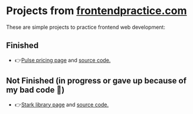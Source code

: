 # Projects from <a href="https://www.frontendpractice.com/projects/">frontendpractice.com</a>
These are simple projects to practice frontend web development:
## Finished
* 👉<a href="https://matejabogdanovic.github.io/Frontend-Practice-Projects/frontendpractice.com-pulse/">Pulse pricing page</a> and
<a href="https://github.com/matejabogdanovic/Frontend-Practice-Projects/tree/main/frontendpractice.com-pulse">source code.</a>
## Not Finished (in progress or gave up because of my bad code 🙂)
* 👉<a href="https://matejabogdanovic.github.io/Frontend-Practice-Projects/frontendpractice.com-stark/">Stark library page</a> and
<a href="https://github.com/matejabogdanovic/Frontend-Practice-Projects/tree/main/frontendpractice.com-stark">source code.</a>

